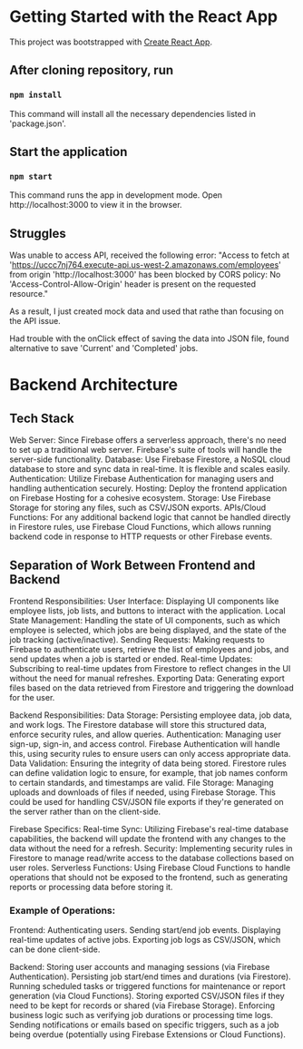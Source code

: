# Getting Started with the React App

This project was bootstrapped with [Create React App](https://github.com/facebook/create-react-app).

## After cloning repository, run

### `npm install`

This command will install all the necessary dependencies listed in 'package.json'.

## Start the application

### `npm start`

This command runs the app in development mode. Open http://localhost:3000 to view it in the browser.

## Struggles

Was unable to access API, received the following error: "Access to fetch at 'https://uccc7nj764.execute-api.us-west-2.amazonaws.com/employees' from origin 'http://localhost:3000' has been blocked by CORS policy: No 'Access-Control-Allow-Origin' header is present on the requested resource."

As a result, I just created mock data and used that rathe than focusing on the API issue.

Had trouble with the onClick effect of saving the data into JSON file, found alternative to save 'Current' and 'Completed' jobs.

# Backend Architecture

## Tech Stack

Web Server: Since Firebase offers a serverless approach, there's no need to set up a traditional web server. Firebase's suite of tools will handle the server-side functionality.
Database: Use Firebase Firestore, a NoSQL cloud database to store and sync data in real-time. It is flexible and scales easily.
Authentication: Utilize Firebase Authentication for managing users and handling authentication securely.
Hosting: Deploy the frontend application on Firebase Hosting for a cohesive ecosystem.
Storage: Use Firebase Storage for storing any files, such as CSV/JSON exports.
APIs/Cloud Functions: For any additional backend logic that cannot be handled directly in Firestore rules, use Firebase Cloud Functions, which allows running backend code in response to HTTP requests or other Firebase events.

## Separation of Work Between Frontend and Backend
Frontend Responsibilities:
User Interface: Displaying UI components like employee lists, job lists, and buttons to interact with the application.
Local State Management: Handling the state of UI components, such as which employee is selected, which jobs are being displayed, and the state of the job tracking (active/inactive).
Sending Requests: Making requests to Firebase to authenticate users, retrieve the list of employees and jobs, and send updates when a job is started or ended.
Real-time Updates: Subscribing to real-time updates from Firestore to reflect changes in the UI without the need for manual refreshes.
Exporting Data: Generating export files based on the data retrieved from Firestore and triggering the download for the user.

Backend Responsibilities:
Data Storage: Persisting employee data, job data, and work logs. The Firestore database will store this structured data, enforce security rules, and allow queries.
Authentication: Managing user sign-up, sign-in, and access control. Firebase Authentication will handle this, using security rules to ensure users can only access appropriate data.
Data Validation: Ensuring the integrity of data being stored. Firestore rules can define validation logic to ensure, for example, that job names conform to certain standards, and timestamps are valid.
File Storage: Managing uploads and downloads of files if needed, using Firebase Storage. This could be used for handling CSV/JSON file exports if they're generated
on the server rather than on the client-side.

Firebase Specifics:
Real-time Sync: Utilizing Firebase's real-time database capabilities, the backend will update the frontend with any changes to the data without the need for a refresh.
Security: Implementing security rules in Firestore to manage read/write access to the database collections based on user roles.
Serverless Functions: Using Firebase Cloud Functions to handle operations that should not be exposed to the frontend, such as generating reports or processing data before storing it.

### Example of Operations:
Frontend:
Authenticating users.
Sending start/end job events.
Displaying real-time updates of active jobs.
Exporting job logs as CSV/JSON, which can be done client-side.

Backend:
Storing user accounts and managing sessions (via Firebase Authentication).
Persisting job start/end times and durations (via Firestore).
Running scheduled tasks or triggered functions for maintenance or report generation (via Cloud Functions).
Storing exported CSV/JSON files if they need to be kept for records or shared (via Firebase Storage).
Enforcing business logic such as verifying job durations or processing time logs.
Sending notifications or emails based on specific triggers, such as a job being overdue (potentially using Firebase Extensions or Cloud Functions).
